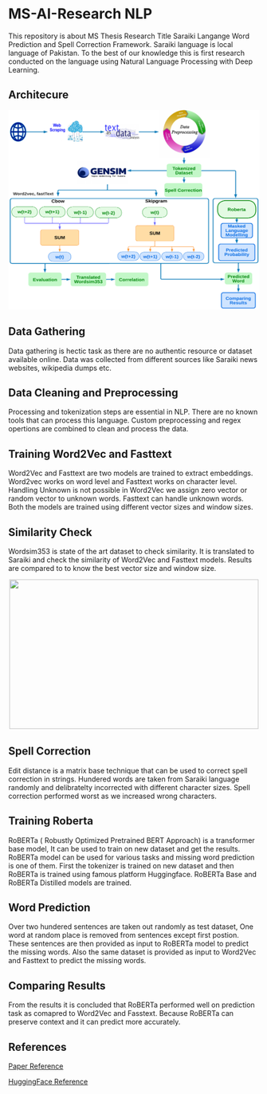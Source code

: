 # MS-AI-Research NLP
This repository is about MS Thesis Research Title Saraiki Langange Word Prediction and Spell Correction Framework. Saraiki language is local language of Pakistan. To the best of our knowledge this is first research conducted on the language using Natural Language Processing with Deep Learning.

## Architecure
<p align="center">
<img src= https://github.com/themohal/MS-AI-Research/blob/main/Copy%20of%20Copy%20of%20Farjad%20Poster%20Thesis.png width="600" height="400" />
</p>


## Data Gathering

Data gathering is hectic task as there are no authentic resource or dataset available online. Data was collected from different sources like Saraiki news websites, wikipedia dumps etc.

## Data Cleaning and Preprocessing

Processing and tokenization steps are essential in NLP. There are no known tools that can process this language. Custom preprocessing and regex opertions are combined to clean and process the data.

## Training Word2Vec and Fasttext

Word2Vec and Fasttext are two models are trained to extract embeddings. Word2vec works on word level and Fasttext works on character level. Handling Unknown is not possible in Word2Vec we assign zero vector or random vector to unknown words. Fasttext can handle unknown words. Both the models are trained using different vector sizes and window sizes.

## Similarity Check

Wordsim353 is state of the art dataset to check similarity. It is translated to Saraiki and check the similarity of Word2Vec and Fasttext models. Results are compared to to know the best vector size and window size.

<p align="center">
<img src= https://github.com/themohal/MS-AI-Research/blob/main/ezgif-2-c608052d55.gif width="500" height="300" />
</p>

## Spell Correction
Edit distance is a matrix base technique that can be used to correct spell correction in strings. Hundered words are taken from Saraiki language randomly and delibratelty incorrected with different character sizes. Spell correction performed worst as we increased wrong characters.

## Training Roberta

RoBERTa ( Robustly Optimized Pretrained BERT Approach) is a transformer base model, It can be used to train on new dataset and get the results. RoBERTa model can be used for various tasks and missing word prediction is one of them. First the tokenizer is trained on new dataset and then RoBERTa is trained using famous platform Huggingface. RoBERTa Base and RoBERTa Distilled models are trained.

## Word Prediction

Over two hundered sentences are taken out randomly as test dataset, One word at random place is removed from sentences except first postion. These sentences are then provided as input to RoBERTa model to predict the missing words. Also the same dataset is provided as input to Word2Vec and Fasttext to predict the missing words. 

## Comparing Results

From the results it is concluded that RoBERTa performed well on prediction task as comapred to Word2Vec and Fasstext. Because RoBERTa can preserve context and it can predict more accurately.

## References

[Paper Reference](https://ieeexplore.ieee.org/document/9972938)

[HuggingFace Reference](https://huggingface.co/themohal/saraiki-roberta-base-small-finetuned3)
